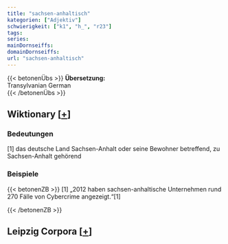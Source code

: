 ```yaml
---
title: "sachsen-anhaltisch"
kategorien: ["Adjektiv"]
schwierigkeit: ["k1", "h_", "r23"]
tags:
series:
mainDornseiffs:
domainDornseiffs:
url: "sachsen-anhaltisch"
---
```


{{< betonenÜbs >}}
**Übersetzung:**  
Transylvanian German  
{{< /betonenÜbs >}}

## Wiktionary [[+](https://de.wiktionary.org/wiki/sachsen-anhaltisch)]

### Bedeutungen
[1] das deutsche Land Sachsen-Anhalt oder seine Bewohner betreffend, zu Sachsen-Anhalt gehörend  

### Beispiele
{{< betonenZB >}}
[1] „2012 haben sachsen-anhaltische Unternehmen rund 270 Fälle von Cybercrime angezeigt.“[1]  

{{< /betonenZB >}}

## Leipzig Corpora [[+](https://corpora.uni-leipzig.de/en/res?word=sachsen-anhaltisch&corpusId=deu_newscrawl-public_2018)]

